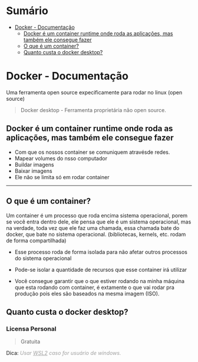 # Sumário

- [Docker - Documentação](#docker---documentao)
  - [Docker é um container runtime onde roda as aplicações, mas também ele consegue fazer](#docker-é-um-container-runtime-onde-roda-as-aplicações-mas-também-ele-consegue-fazer)
  - [O que é um container?](#o-que-é-um-container)
  - [Quanto custa o docker desktop?](#quanto-custa-o-docker-desktop)

# Docker - Documentação

Uma ferramenta open source expecificamente para rodar no linux (open source)
> Docker desktop - Ferramenta proprietária não open source.

## Docker é um container runtime onde roda as aplicações, mas também ele consegue fazer

- Com que os nossos container se comuniquem atravésde redes.
- Mapear volumes do nsso computador
- Buildar imagens
- Baixar imagens
- Ele não se limita só em rodar container

___

## O que é um container?

Um container é um processo que roda encima sistema operacional, porem se você entra dentro dele, ele pensa que ele é um sistema operacional, mas na verdade, toda vez que ele faz uma chamada, essa chamada bate do docker, que bate no sistema operacional. (bibliotecas, kernels, etc. rodam de forma compartilhada)

- Esse processo roda de forma  isolada para não afetar outros processos do sistema operacional

- Pode-se isolar a quantidade de recursos que esse container irá utilizar

- Você consegue garantir que o que estiver rodando na minha máquina que esta rodando com container, é extamente o que vai rodar pra produção pois eles são baseados na mesma imagem (ISO).

## Quanto custa o docker desktop?

### Licensa Personal
>Gratuita

Dica: *<span style="opacity:0.4">Usar [WSL2](https://learn.microsoft.com/pt-br/windows/wsl/about) caso for usuário de windows.</span>*


